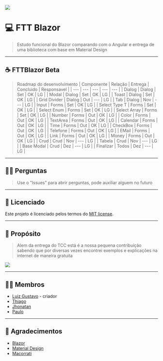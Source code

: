 <img src="https://www.evertop.pl/wp-content/uploads/2021/01/grafiki_blog_blazor-06-1024x323.jpg">

# 💻 **FTT Blazor**
> Estudo funcional do Blazor comparando com o Angular e entrega de uma biblioteca com base em Material Design

---

## ☕ **FTTBlazor Beta**
> Roadmap do desenvolvimento
| Componente | Relação | Entrega | Concluido | Responsavel |
| --- | --- | --- | --- | --- |
| Dialog | Dialog | Set | OK | LG |
| Modal | Dialog | Set | OK | LG |
| Toast | Dialog | Set | OK | LG |
| Grid Divider | Dialog | Out | --- | LG |
| Tab | Dialog | Nov | --- | LG |
| Input | Forms | Set | OK | LG |
| Select Type T  | Forms | Set | OK | LG |
| Select Enum  | Forms | Set | OK | LG |
| Select Array  | Forms | Set | OK | LG |
| Number | Forms | Out | OK | LG |
| Color | Forms | Out | OK | LG |
| TextArea | Forms | Out | OK | LG |
| Calendar | Forms | Out | OK | LG |
| Time | Forms | Out | OK | LG |
| CheckBox | Forms | Out | OK | LG |
| Telefone | Forms | Out | OK | LG |
| EMail | Forms | Out | OK | LG |
| Link | Forms | Out | OK | LG |
| Money | Forms | Out | OK | LG |
| Crud | Crud | Nov | --- | LG |
| Tabela | Crud | Nov | --- | LG |
| Base Modal | Crud | Dez | --- | LG |
| Finalizar | Todos | Dez | --- | LG |
 
---
  
## 🙇🏻 **Perguntas**
> Use o "Issues" para abrir perguntas, pode auxiliar alguem no futuro

---

## 📜 **Licenciado**

Este projeto é licenciado pelos termos do [MIT license](LICENSE).

---

## 🚀 **Propósito**
> Alem da entrega do TCC está é a nossa pequena contribuição sabendo que por diversas vezes encontrei exemplos e explicações na internet de maneira gratuita

<img src="https://cdn.dribbble.com/users/2401141/screenshots/5487982/developers-gif-showcase.gif">

---

## 🙋🏻 **Membros**

- [Luiz Gustavo](https://github.com/luizgustavo77) - criador
- [Thiago](https://github.com/thiagofernandes101)
- [Jhonatan](https://github.com/JhonatanMatos)
- [Paulo](https://github.com/paulopatrocinio)

---

## 💼 **Agradecimentos**
- [Blazor](https://blazor.net)
- [Material Design](https://material.io/components/)
- [Macorrati](https://www.udemy.com/course/curso-blazor-essencial/)
